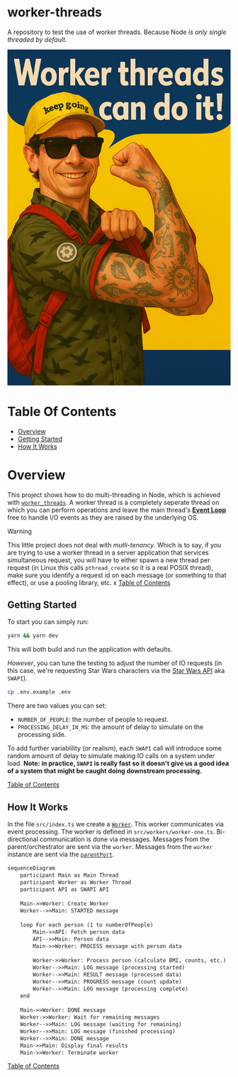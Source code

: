 # worker-threads

A repository to test the use of worker threads. Because Node _is only single threaded by default_.

<p align="center">
  <img width="800" src="./img/ez-the-riveter.png" />
</p>

# Table Of Contents

- [Overview](#overview)
- [Getting Started](#getting-started)
- [How It Works](#how-it-works)

# Overview

This project shows how to do multi-threading in Node, which is achieved with [`worker_threads`](https://nodejs.org/api/worker_threads.html). A worker thread is a completely seperate thread on which you can perform operations and leave the main thread's **[Event Loop](https://nodejs.org/en/learn/asynchronous-work/event-loop-timers-and-nexttick)** free to handle I/O events as they are raised by the underlying OS.

> [!WARNING]
> This little project does not deal with _mutli-tenancy_. Which is to say, if you are trying to use a worker thread in a server application that services simultaneous request, you will have to either spawn a new thread per request (in Linux this calls `pthread_create` so it is a real POSIX thread), make sure you identify a request id on each message (or something to that effect), or use a pooling library, etc.
x
[Table of Contents](#table-of-contents)

## Getting Started

To start you can simply run:

```sh
yarn && yarn dev
```

This will both build and run the application with defaults.

_However_, you can tune the testing to adjust the number of IO requests (in this case,
we're requesting Star Wars characters via the [Star Wars API](https://swapi.dev/) aka `SWAPI`).

```sh
cp .env.example .env
```

There are two values you can set:

- `NUMBER_OF_PEOPLE`: the number of people to request.
- `PROCESSING_DELAY_IN_MS`: the amount of delay to simulate on the processing side.

To add further variablility (or realism), each `SWAPI` call will introduce some random amount of delay to simulate making IO calls on a system under load. **Note: in practice, `SWAPI` is really fast so it doesn't give us a good idea of a system that might be caught doing downstream processing.**

[Table of Contents](#table-of-contents)

## How It Works

In the file `src/index.ts` we create a [`Worker`](https://nodejs.org/api/worker_threads.html#worker-threads). This worker communicates via event processing. The worker is defined in `src/workers/worker-one.ts`. Bi-directional communication is done via messages. Messages from the parent/orchestrator are sent via the `worker`. Messages from the `worker` instance are sent via the [`parentPort`](https://nodejs.org/api/worker_threads.html#workerparentport).

```mermaid
sequenceDiagram
    participant Main as Main Thread
    participant Worker as Worker Thread
    participant API as SWAPI API

    Main->>Worker: Create Worker
    Worker-->>Main: STARTED message

    loop For each person (1 to numberOfPeople)
        Main->>API: Fetch person data
        API-->>Main: Person data
        Main->>Worker: PROCESS message with person data

        Worker->>Worker: Process person (calculate BMI, counts, etc.)
        Worker-->>Main: LOG message (processing started)
        Worker-->>Main: RESULT message (processed data)
        Worker-->>Main: PROGRESS message (count update)
        Worker-->>Main: LOG message (processing complete)
    end

    Main->>Worker: DONE message
    Worker->>Worker: Wait for remaining messages
    Worker-->>Main: LOG message (waiting for remaining)
    Worker-->>Main: LOG message (finished processing)
    Worker-->>Main: DONE message
    Main->>Main: Display final results
    Main->>Worker: Terminate worker
```

[Table of Contents](#table-of-contents)
